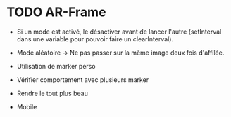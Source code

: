 # TODO AR-Frame

- Si un mode est activé, le désactiver avant de lancer l'autre (setInterval dans une variable pour pouvoir faire un clearInterval).

- Mode aléatoire -> Ne pas passer sur la même image deux fois d'affilée.

- Utilisation de marker perso

- Vérifier comportement avec plusieurs marker

- Rendre le tout plus beau

- Mobile
